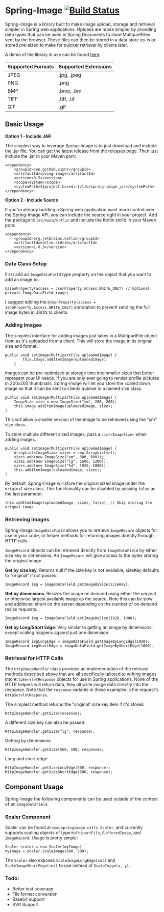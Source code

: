 # Spring-Image [![Build Status](https://travis-ci.org/c1phr/Spring-Image.svg?branch=master)](https://travis-ci.org/c1phr/Spring-Image)

Spring-Image is a library built to make image upload, storage and retrieval simpler in Spring web applications.
Uploads are made simpler by providing data types that can be used in Spring Documents to store MultipartFiles sent by the browser.
These files can then be stored in a data store *as-is* or stored pre-sized to make for quicker retrieval by clients later.

A demo of the library in use can be found [here](https://github.com/c1phr/spring-image-slides/tree/master/demo).

| Supported Formats | Supported Extensions |
| ---------------------- | --- |
| JPEG | .jpg, .jpeg |
| PNG | .png |
| BMP | .bmp, .bm |
| TIFF | .tiff, .tif |
| GIF | .gif |

## Basic Usage

**Option 1 - Include JAR**

The simplest way to leverage Spring-Image is to just download and include the .jar file. You can get the latest release from the [releases page](https://github.com/c1phr/Spring-Image/releases).
Then just include the .jar in your Maven pom:

    <dependency>
        <groupId>com.github.c1phr</groupId>
        <artifactId>spring-image</artifactId>
        <version>0.5</version>
        <scope>system</scope>
        <systemPath>${project.basedir}/lib/spring-image.jar</systemPath>
    </dependency>

**Option 2 - Include Source**

If you're already building a Spring web application want more control over the Spring-Image API, you can include the source right in your project.
Add the package to `src/main/kotlin` and include the Kotlin stdlib in your Maven pom:

    <dependency>
        <groupId>org.jetbrains.kotlin</groupId>
        <artifactId>kotlin-stdlib</artifactId>
        <version>1.0.3</version>
    </dependency>

### Data Class Setup
First add an `ImageDataField` type property on the object that you want to add an image to.
    
    @JsonProperty(access = JsonProperty.Access.WRITE_ONLY) // Optional 
    private ImageDataField image;
    
I suggest adding the `@JsonProperty(access = JsonProperty.Access.WRITE_ONLY)` annotation to prevent sending the full image bytes in JSON to clients.

### Adding Images

The simplest interface for adding images just takes in a MultipartFile object from as it's uploaded from a client. This will store the image in its original size and format.

    public void setImage(MultipartFile uploadedImage) {   
            this.image.addItemImage(uploadedImage);
        }

Images can be pre-optimized at storage time into smaller sizes that better represent your UI needs. If you are only ever going to render profile pictures in 200x200 thumbnails, Spring-Image will let you store the scaled down image so that it can be sent to clients quicker in a named size class.

    public void setImage(MultipartFile uploadedImage) {
        ImageSize size = new ImageSize("sm", 200, 200);        
        this.image.addItemImage(uploadedImage, size);
    }
    
This will allow a smaller version of the image to be retrieved using the "sm" size class.

To store multiple different sized images, pass a `List<ImageSize>` when adding images.

    public void setImage(MultipartFile uploadedImage) {
        ArrayList<ImageSize> sizes = new ArrayList<>();
        sizes.add(new ImageSize("sm", 800, 600));
        sizes.add(new ImageSize("lg", 1600, 1200));
        sizes.add(new ImageSize("hd", 1920, 1080));    
        this.addItemImage(uploadedImage, sizes);
    }
    
By default, Spring-Image will store the original sized image under the `original` size class. This functionality can be disabled by passing `false` as the last parameter.

    this.addItemImage(uploadedImage, sizes, false); // Skip storing the orignal image
 
### Retrieving Images

Spring-Image `ImageDataField` allows you to retrieve `ImageRecord` objects for use in your code, or helper methods for returning images directly through HTTP calls.

`ImageRecord` objects can be retrieved directly from `ImageDataField` by either size key or dimensions. An `ImageRecord` will give access to the bytes storing the original image.

**Get by size key**: Returns null if the size key is not available, sizeKey defaults to "original" if not passed.
    
    ImageRecord img = imageDataField.getImageBySize(sizeKey);
    
**Get by dimensions**: Resizes the image on demand using either the original or otherwise largest available image as the source. Note this can be slow and additional strain on the server depending on the number of on demand resize requests.

    ImageRecord img = imageDataField.getImageBySize(1920, 1080);

**Get by Long/Short Edge**: Very similar to getting an image by dimensions, except scaling happens against just one dimension.

    ImageRecord imgLongEdge = imageDataField.getImageByLongEdge(1920);
    ImageRecord imgShortEdge = imageDataField.getImageByShortEdge(1080);
    
### Retrieval for HTTP Calls
The `HttpImageHandler` class provides an implementation of the retrieval methods described above that are all specifically tailored to writing images into `HttpServletResponse` objects for use in Spring applications. None of the HTTP helpers will return data, they all write image data directly into the response. Note that the `response` variable in these examples is the request's `HttpServletResponse`.

The simplest method returns the "original" size key item if it's stored.

    HttpImageHandler.getSize(response);
    
A different size key can also be passed:

    HttpImageHandler.getSize("lg", response);
    
Getting by dimensions:

    HttpImageHandler.getSize(500, 500, response);
    
Long and short edge:

    HttpImageHandler.getSizeLongEdge(500, response);
    HttpImageHandler.getSizeShortEdge(500, response);
    
## Component Usage
Spring-Image the following components can be used outside of the context of an `ImageDataField`.

### Scaler Component
Scaler can be found at `com.springimage.utils.Scaler`, and currently supports scaling objects of type `MultipartFile`, `BufferedImage`, and `ImageRecord`. Usage is pretty simple:
    
    Scaler scaler = new Scaler(myImage)   
    myImage = scaler.ScaleImage(500, 500);
    
The `Scaler` also exposes `ScaleImageLongEdge(int)` and `ScaleImageShortEdge(int)` to use instead of `ScaleImage(x, y)`.


### Todo:
* Better test coverage
* File format conversion
* Base64 support
* SVG Support
